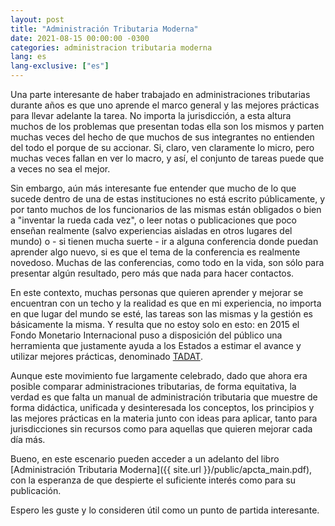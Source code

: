 ```yaml
---
layout: post
title: "Administración Tributaria Moderna"
date: 2021-08-15 00:00:00 -0300
categories: administracion tributaria moderna
lang: es
lang-exclusive: ["es"]
---
```


Una parte interesante de haber trabajado en administraciones tributarias durante años es que uno aprende el marco general y las mejores prácticas para llevar adelante la tarea. No importa la jurisdicción, a esta altura muchos de los problemas que presentan todas ella son los mismos y parten muchas veces del hecho de que muchos de sus integrantes no entienden del todo el porque de su accionar. Si, claro, ven claramente lo micro, pero muchas veces fallan en ver lo macro, y así, el conjunto de tareas puede que a veces no sea el mejor.

Sin embargo, aún más interesante fue entender que mucho de lo que sucede dentro de una de estas instituciones no está escrito públicamente, y por tanto muchos de los funcionarios de las mismas están obligados o bien a "inventar la rueda cada vez", o leer notas o publicaciones que poco enseñan realmente (salvo experiencias aisladas en otros lugares del mundo) o - si tienen mucha suerte - ir a alguna conferencia donde puedan aprender algo nuevo, si es que el tema de la conferencia es realmente novedoso. Muchas de las conferencias, como todo en la vida, son sólo para presentar algún resultado, pero más que nada para hacer contactos.

En este contexto, muchas personas que quieren aprender y mejorar se encuentran con un techo y la realidad es que en mi experiencia, no importa en que lugar del mundo se esté, las tareas son las mismas y la gestión es básicamente la misma. Y resulta que no estoy solo en esto: en 2015 el Fondo Monetario Internacional puso a disposición del público una herramienta que justamente ayuda a los Estados a estimar el avance y utilizar mejores prácticas, denominado [TADAT](https://www.tadat.org).

Aunque este movimiento fue largamente celebrado, dado que ahora era posible comparar administraciones tributarias, de forma equitativa, la verdad es que falta un manual de administración tributaria que muestre de forma didáctica, unificada y desinteresada los conceptos, los principios y las mejores prácticas en la materia junto con ideas para aplicar, tanto para jurisdicciones sin recursos como para aquellas que quieren mejorar cada día más.

Bueno, en este escenario pueden acceder a un adelanto del libro [Administración Tributaria Moderna]({{ site.url }}/public/apcta_main.pdf), con la esperanza de que despierte el suficiente interés como para su publicación.

Espero les guste y lo consideren útil como un punto de partida interesante.
